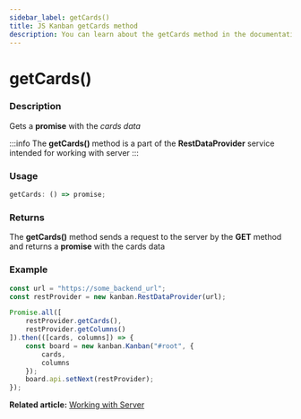 ```yaml
---
sidebar_label: getCards()
title: JS Kanban getCards method
description: You can learn about the getCards method in the documentation of the JavaScript Kanban library. Browse developer guides and API reference, try out code examples and live demos.
---
```


# getCards()

### Description

Gets a **promise** with the *cards data*

:::info
The **getCards()** method is a part of the **RestDataProvider** service intended for working with server
:::

### Usage

```js
getCards: () => promise;
```

### Returns

The **getCards()** method sends a request to the server by the **GET** method and returns a **promise** with the cards data

### Example

```jsx {2,5}
const url = "https://some_backend_url";
const restProvider = new kanban.RestDataProvider(url);

Promise.all([
	restProvider.getCards(),
	restProvider.getColumns()
]).then(([cards, columns]) => {
	const board = new kanban.Kanban("#root", {
		cards,
		columns
	});
	board.api.setNext(restProvider);
});
```

**Related article:** [Working with Server](../../../guides/working_with_server)
